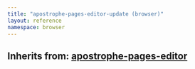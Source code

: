```yaml
---
title: "apostrophe-pages-editor-update (browser)"
layout: reference
namespace: browser
---
```

## Inherits from: [apostrophe-pages-editor](../apostrophe-pages/browser-apostrophe-pages-editor.html)

